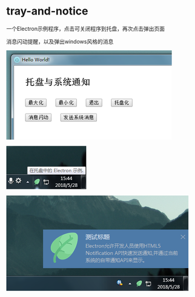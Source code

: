 # tray-and-notice

一个Electron示例程序，点击可关闭程序到托盘，再次点击弹出页面

消息闪动提醒，以及弹出windows风格的消息

![](demo.png)

![](demo2.png)

![](demo3.png)

